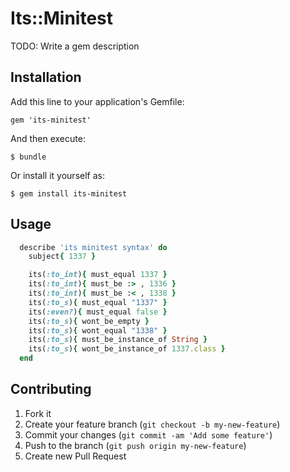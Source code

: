 # Its::Minitest

TODO: Write a gem description

## Installation

Add this line to your application's Gemfile:

    gem 'its-minitest'

And then execute:

    $ bundle

Or install it yourself as:

    $ gem install its-minitest

## Usage

```ruby
  describe 'its minitest syntax' do
    subject{ 1337 }

    its(:to_int){ must_equal 1337 }
    its(:to_int){ must_be :> , 1336 }
    its(:to_int){ must_be :< , 1338 }
    its(:to_s){ must_equal "1337" }
    its(:even?){ must_equal false }
    its(:to_s){ wont_be_empty }
    its(:to_s){ wont_equal "1338" }
    its(:to_s){ must_be_instance_of String }
    its(:to_s){ wont_be_instance_of 1337.class }
  end
```

## Contributing

1. Fork it
2. Create your feature branch (`git checkout -b my-new-feature`)
3. Commit your changes (`git commit -am 'Add some feature'`)
4. Push to the branch (`git push origin my-new-feature`)
5. Create new Pull Request
